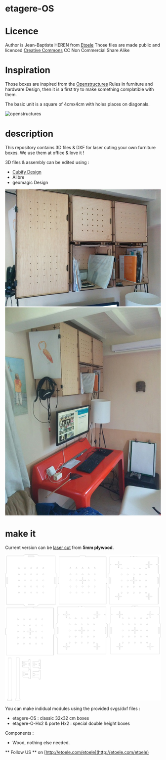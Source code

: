# etagere-OS                                                          

# Licence

Author is Jean-Baptiste HEREN from [Etoele](http://www.etoele.com)
Those files are made public and licenced [Creative Commons](https://creativecommons.org/licenses/by-nc-sa/3.0/fr/) CC Non Commercial Share Alike

# Inspiration

Those boxes are inspired from  the [Openstructures](http://blog.openstructures.net/) Rules in furniture and hardware Design, then it is a first try to make something complatible with them.

The basic unit is a square of 4cmx4cm with holes places on diagonals.

![openstructures](http://openstructures.net/block_images/0000/0262/4x4-full-option.jpg?1268434148)

# description

This repository contains 3D files & DXF for laser cuting your own furniture boxes. We use them at office & love it !

3D files & assembly can be edited using :

- [Cubify Design](http://www.3dsystems.com/shop/design)
- Alibre
- geomagic Design        

![Etagere-OS](https://raw.githubusercontent.com/etoele/etagere-OS/master/images/etoele-etagere-OS2.jpg)
![Etagere-OS](https://raw.githubusercontent.com/etoele/etagere-OS/master/images/etoele-etagere-OS.jpg)

# make it

Current version can be [laser cut](https://youtu.be/r76_0ZYcyjw) from **5mm plywood**.

![Etagere-OS](https://raw.githubusercontent.com/etoele/etagere-OS/master/images/etagere-OS.png)

You can make indidual modules using the provided svgs/dxf files :

- etagere-OS : classic 32x32 cm boxes
- etagere-O-Hx2 & porte Hx2 : special double height boxes

Components :

- Wood, nothing else needed.

** Follow US ** on [http://etoele.com/etoele](http://etoele.com/etoele)
